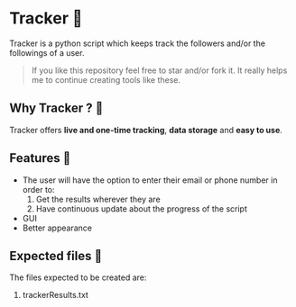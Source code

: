 # Tracker 👻
Tracker is a python script which keeps track the followers and/or the followings of a user.

> If you like this repository feel free to star and/or fork it. It really helps me to continue creating tools like these.

## Why Tracker ? 🤔
Tracker offers **live and one-time tracking**, **data storage** and **easy to use**.

## Features 🎈

- The user will have the option to enter their email or phone number in order to:
  1) Get the results wherever they are
  2) Have continuous update about the progress of the script
- GUI
- Better appearance

## Expected files 📁
The files expected to be created are:
  1) trackerResults.txt
